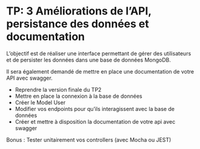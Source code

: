 
# TP: 3 Améliorations de l’API, persistance des données et documentation


L’objectif est de réaliser une interface permettant de gérer des utilisateurs 
et de persister les données dans une base de données MongoDB. 

Il sera également demandé de mettre en place une documentation de votre API avec swagger.

* Reprendre la version finale du TP2
* Mettre en place la connexion à la base de données
* Créer le Model User
* Modifier vos endpoints pour qu’ils interagissent avec la base de données
* Créer et mettre à disposition la documentation de votre api avec swagger

Bonus : Tester unitairement vos controllers (avec Mocha ou JEST)
